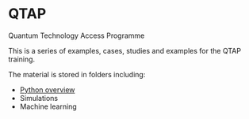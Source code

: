 # QTAP
Quantum Technology Access Programme

This is a series of examples, cases, studies and examples for the QTAP training.  

The material is stored in folders including:
- [Python overview](/Python)
- Simulations
- Machine learning